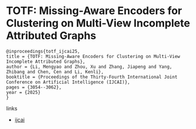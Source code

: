 # TOTF: Missing-Aware Encoders for Clustering on Multi-View Incomplete Attributed Graphs

```
@inproceedings{totf_ijcai25,
title = {TOTF: Missing-Aware Encoders for Clustering on Multi-View Incomplete Attributed Graphs},
author = {Li, Mengyao and Zhou, Xu and Zhang, Jiapeng and Yang, Zhibang and Chen, Cen and Li, Kenli},
booktitle = {Proceedings of the Thirty-Fourth International Joint Conference on Artificial Intelligence (IJCAI)},
pages = {3054--3062},
year = {2025}
}
```

links
- [ijcai](https://www.ijcai.org/proceedings/2025/340)

